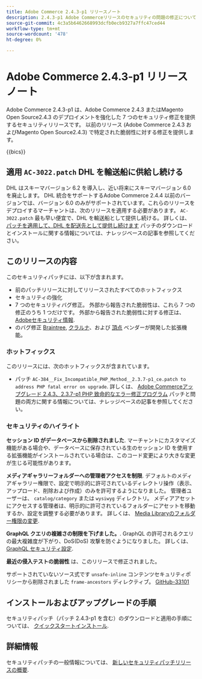 ```yaml
---
title: Adobe Commerce 2.4.3-p1 リリースノート
description: 2.4.3-p1 Adobe Commerceリリースのセキュリティの問題の修正について説明します。
source-git-commit: 4c3a5b6462668993dcfb0ecb9327a7ffc47ced44
workflow-type: tm+mt
source-wordcount: '478'
ht-degree: 0%

---
```



# Adobe Commerce 2.4.3-p1 リリースノート

Adobe Commerce 2.4.3-p1 は、Adobe Commerce 2.4.3 またはMagento Open Source2.4.3 のデプロイメントを強化した 7 つのセキュリティ修正を提供するセキュリティリリースです。 以前のリリース (Adobe Commerce 2.4.3 およびMagento Open Source2.4.3) で特定された脆弱性に対する修正を提供します。

{{bics}}

## 適用 `AC-3022.patch` DHL を輸送船に供給し続ける

DHL はスキーマバージョン 6.2 を導入し、近い将来にスキーマバージョン 6.0 を廃止します。 DHL 統合をサポートするAdobe Commerce 2.4.4 以前のバージョンでは、バージョン 6.0 のみがサポートされています。これらのリリースをデプロイするマーチャントは、次のリリースを適用する必要があります。 `AC-3022.patch` 最も早い便宜で、DHL を輸送船として提供し続ける。 詳しくは、 [パッチを適用して、DHL を配送先として提供し続けます](https://support.magento.com/hc/en-us/articles/7707818131597-Apply-a-patch-to-continue-offering-DHL-as-shipping-carrier) パッチのダウンロードとインストールに関する情報については、ナレッジベースの記事を参照してください。

## このリリースの内容

このセキュリティパッチには、以下が含まれます。

* 前のパッチリリースに対してリリースされたすべてのホットフィックス
* セキュリティの強化
* 7 つのセキュリティバグ修正。 外部から報告された脆弱性は、これら 7 つの修正のうち 1 つだけです。 外部から報告された脆弱性に対する修正は、 [Adobeセキュリティ情報](https://helpx.adobe.com/security/products/magento/apsb21-86.html).
* のバグ修正 [Braintree](https://docs.magento.com/user-guide/payment/braintree.html), [クラルナ](https://docs.magento.com/user-guide/payment/klarna.html#changes-in-the-latest-release)、および [頂点](https://docs.magento.com/user-guide/tax/vertex.html#changes-in-the-latest-release) ベンダーが開発した拡張機能。

### ホットフィックス

このリリースには、次のホットフィックスが含まれています。

* パッチ `AC-384__Fix_Incompatible_PHP_Method__2.3.7-p1_ce.patch to address PHP fatal error on upgrade`. 詳しくは、 [Adobe Commerceアップグレード 2.4.3、2.3.7-p1 PHP 致命的なエラー修正プログラム](https://support.magento.com/hc/en-us/articles/4408021533069-Adobe-Commerce-upgrade-2-4-3-2-3-7-p1-PHP-Fatal-error-Hotfix) パッチと問題の両方に関する情報については、ナレッジベースの記事を参照してください。

### セキュリティのハイライト

**セッション ID がデータベースから削除されました**. マーチャントにカスタマイズ機能がある場合や、データベースに保存されている生のセッション ID を使用する拡張機能がインストールされている場合は、このコード変更により大きな変更が生じる可能性があります。 <!-- MC-40976-->

**メディアギャラリーフォルダーへの管理者アクセスを制限**. デフォルトのメディアギャラリー権限で、設定で明示的に許可されているディレクトリ操作（表示、アップロード、削除および作成）のみを許可するようになりました。 管理者ユーザーは、 `catalog/category` または `wysiwyg` ディレクトリ。 メディアアセットにアクセスする管理者は、明示的に許可されているフォルダーにアセットを移動するか、設定を調整する必要があります。 詳しくは、 [Media Libraryのフォルダー権限の変更](https://developer.adobe.com/commerce/php/tutorials/backend/modify-image-library-permissions/). <!-- B2B-1897-->

**GraphQL クエリの複雑さの制限を下げました。**. GraphQL の許可されるクエリの最大複雑度が下がり、DoS(DoS) 攻撃を防ぐようになりました。 詳しくは、 [GraphQL セキュリティ設定](https://devdocs.magento.com/guides/v2.4/graphql/security-configuration.html). <!-- PWA-1700-->

**最近の侵入テストの脆弱性** は、このリリースで修正されました。 <!-- MC-42431-->

サポートされていないソース式です `unsafe-inline` コンテンツセキュリティポリシーから削除されました `frame-ancestors` ディレクティブ。 [GitHub-33101](https://github.com/magento/magento2/issues/33101)<!-- MC-42632-->

## インストールおよびアップグレードの手順

セキュリティパッチ（パッチ 2.4.3-p1 を含む）のダウンロードと適用の手順については、 [クイックスタートインストール](../../../installation/composer.md).

## 詳細情報

セキュリティパッチの一般情報については、 [新しいセキュリティパッチリリースの概要](https://community.magento.com/t5/Magento-DevBlog/Introducing-the-New-Security-Patch-Release/ba-p/141287).

